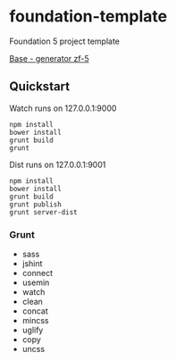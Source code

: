 foundation-template
===================

Foundation 5 project template

[Base - generator zf-5](https://github.com/juliancwirko/generator-zf5)

## Quickstart
Watch runs on 127.0.0.1:9000
```
npm install
bower install
grunt build
grunt
```

Dist runs on 127.0.0.1:9001
```
npm install
bower install
grunt build
grunt publish
grunt server-dist
```

### Grunt
* sass
* jshint
* connect
* usemin
* watch
* clean
* concat
* mincss
* uglify
* copy
* uncss
